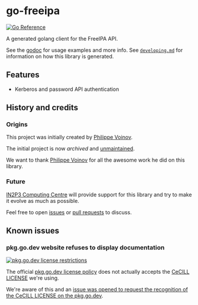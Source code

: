 # go-freeipa


[![Go Reference](https://pkg.go.dev/badge/github.com/ccin2p3/go-freeipa.svg)](https://pkg.go.dev/github.com/ccin2p3/go-freeipa)

A generated golang client for the FreeIPA API.

See the [godoc](https://godoc.org/github.com/ccin2p3/go-freeipa/freeipa) for
usage examples and more info. See
[`developing.md`](https://github.com/ccin2p3/go-freeipa/blob/master/developing.md)
for information on how this library is generated.

## Features

* Kerberos and password API authentication

## History and credits

### Origins

This project was initially created by [Philippe Voinov](https://github.com/tehwalris).

The initial project is now _archived_ and [unmaintained](https://github.com/tehwalris/go-freeipa#unmaintained).

We want to thank [Philippe Voinov](https://github.com/tehwalris) for all the awesome work he did on this library.

### Future

[IN2P3 Computing Centre](https://cc.in2p3.fr) will provide support for this library and try to make it evolve as much as possible.

Feel free to open [issues](https://github.com/ccin2p3/go-freeipa/issues) or [pull requests](https://github.com/ccin2p3/go-freeipa/pulls) to discuss.

## Known issues

### pkg.go.dev website refuses to display documentation

[![pkg.go.dev license restrictions](doc/go_freeipa_doc_license_issue.png)](https://pkg.go.dev/github.com/ccin2p3/go-freeipa/freeipa)

The official [pkg.go.dev license policy](https://pkg.go.dev/license-policy) does not actually accepts the [CeCILL LICENSE](https://cecill.info/index.en.html) we're using.

We're aware of this and an [issue was opened to request the recognition of the CeCILL LICENSE on the pkg.go.dev](https://github.com/golang/go/issues/52126).

